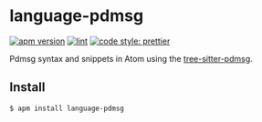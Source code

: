 # language-pdmsg
[![apm version](https://img.shields.io/apm/v/language-pdmsg.svg)](https://atom.io/packages/language-pdmsg)
[![lint](https://github.com/pndmix/atom-language-pdmsg/workflows/lint/badge.svg)](https://github.com/pndmix/atom-language-pdmsg/actions?query=workflow%3Alint)
[![code style: prettier](https://img.shields.io/badge/code_style-prettier-ff69b4.svg)](https://github.com/prettier/prettier)

Pdmsg syntax and snippets in Atom using the [tree-sitter-pdmsg](https://github.com/pndmix/tree-sitter-pdmsg).

## Install
~~~bash
$ apm install language-pdmsg
~~~